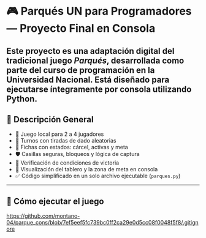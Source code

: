 # 🎮 Parqués UN para Programadores — Proyecto Final en Consola

Este proyecto es una adaptación digital del tradicional juego *Parqués*, desarrollada como parte del curso de programación en la Universidad Nacional. Está diseñado para ejecutarse íntegramente por consola utilizando Python.
---

## 🧩 Descripción General

- 👥 Juego local para 2 a 4 jugadores
- 🎲 Turnos con tiradas de dado aleatorias
- 🔐 Fichas con estados: cárcel, activas y meta
- 🛡️ Casillas seguras, bloqueos y lógica de captura
- 🏁 Verificación de condiciones de victoria
- 📃 Visualización del tablero y la zona de meta en consola
- ✅ Código simplificado en un solo archivo ejecutable (`parques.py`)

---

## 🚀 Cómo ejecutar el juego
https://github.com/montano-04/parque_cons/blob/7ef5eef5fc739bc0ff2ca29e0d5cc08f0048f5f8/.gitignore
